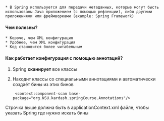 	* В Spring используется для передачи метаданных, которые могут бысть использованы Java приложением (с помощью рефлекции), либо другими приложениями или фреймворками (example: Spring Framework)

#### Чем полезны?

	* Короче, чем XML конфигурация
	* Удобнее, чем XML конфигурация
	* Код становится более читабельным

#### Как работает конфигурация с помощью аннотаций?

1) Spring **сканирует** все классы
2) Находит классы со специальными аннотациями и автоматически создаёт бины из этих бинов

		<context:component-scan base-package="org.NSU.kardash.springCourse.Annotations"/>

Строчка выше должна быть в applicationContext.xml файле, чтобы указать Spring где нужно искать бины